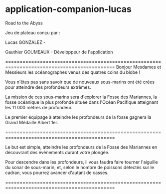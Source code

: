 # application-companion-lucas
Road to the Abyss

Jeu de plateau conçu par :

Lucas GONZALEZ -

Gauthier GOUMEAUX - Développeur de l'application

============================================================================================
Bonjour Mesdames et Messieurs les océanographes venus des quatres coins du blobe !

Vous n'êtes pas sans savoir que de nouveaux sous-marins ont été crées pour atteindre des profondeurs extrêmes.

La mission de ces sous-marins sera d'explorer la Fosse des Mariannes, la fosse océanique la plus profonde située dans l'Océan Pacifique atteignant les 11 000 mètres de profondeur.

Le premier équipage à atteindre les profondeurs de la fosse gagnera la Grand Médaille Albert 1er.

============================================================================================

Le but est simple, atteindre les profondeurs de la Fosse des Mariannes en découvrant des évènements durant votre plongée.

Pour descendre dans les profondeurs, il vous faudra faire tourner l'aiguille du sonar de sous-marin, et, selon le nombre de poissons détectés sur le cadran, vous pourrez avancer d'autant de casses.

============================================================================================
